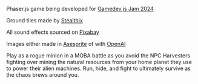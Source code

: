 Phaser.js game being developed for [Gamedev.js Jam 2024](https://itch.io/jam/gamedevjs-2024)

Ground tiles made by [Stealthix](https://stealthix.itch.io/rpg-nature-tileset)

All sound effects sourced on [Pixabay](https://pixabay.com/service/license-summary/)

Images either made in [Asesprite](https://www.aseprite.org/) of with [OpenAI](https://openai.com/)

Play as a rogue minion in a MOBA battle as you avoid the NPC Harvesters fighting over mining the natural resources from your home planet they use to power their alien machines. 
Run, hide, and fight to ultimately survive as the chaos brews around you. 
